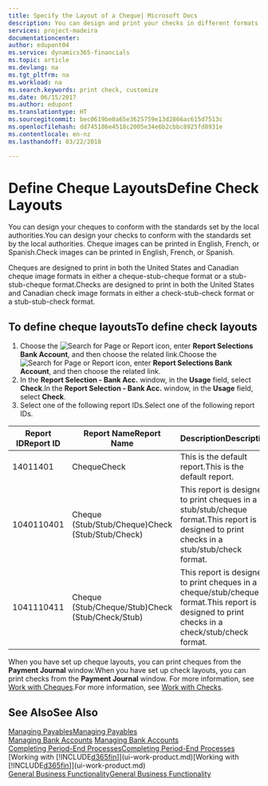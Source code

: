 ```yaml
---
title: Specify the Layout of a Cheque| Microsoft Docs
description: You can design and print your checks in different formats to conform with standards.
services: project-madeira
documentationcenter: 
author: edupont04
ms.service: dynamics365-financials
ms.topic: article
ms.devlang: na
ms.tgt_pltfrm: na
ms.workload: na
ms.search.keywords: print check, customize
ms.date: 06/15/2017
ms.author: edupont
ms.translationtype: HT
ms.sourcegitcommit: bec0619be0a65e3625759e13d2866ac615d7513c
ms.openlocfilehash: dd745186e4518c2005e34e6b2cbbc8925fd8931e
ms.contentlocale: en-nz
ms.lasthandoff: 03/22/2018

---
```

# <a name="define-check-layouts"></a><span data-ttu-id="597f3-103">Define Cheque Layouts</span><span class="sxs-lookup"><span data-stu-id="597f3-103">Define Check Layouts</span></span>
<span data-ttu-id="597f3-104">You can design your cheques to conform with the standards set by the local authorities.</span><span class="sxs-lookup"><span data-stu-id="597f3-104">You can design your checks to conform with the standards set by the local authorities.</span></span> <span data-ttu-id="597f3-105">Cheque images can be printed in English, French, or Spanish.</span><span class="sxs-lookup"><span data-stu-id="597f3-105">Check images can be printed in English, French, or Spanish.</span></span>

<span data-ttu-id="597f3-106">Cheques are designed to print in both the United States and Canadian cheque image formats in either a cheque-stub-cheque format or a stub-stub-cheque format.</span><span class="sxs-lookup"><span data-stu-id="597f3-106">Checks are designed to print in both the United States and Canadian check image formats in either a check-stub-check format or a stub-stub-check format.</span></span>

## <a name="to-define-check-layouts"></a><span data-ttu-id="597f3-107">To define cheque layouts</span><span class="sxs-lookup"><span data-stu-id="597f3-107">To define check layouts</span></span>
1. <span data-ttu-id="597f3-108">Choose the ![Search for Page or Report](media/ui-search/search_small.png "Search for Page or Report icon") icon, enter **Report Selections Bank Account**, and then choose the related link.</span><span class="sxs-lookup"><span data-stu-id="597f3-108">Choose the ![Search for Page or Report](media/ui-search/search_small.png "Search for Page or Report icon") icon, enter **Report Selections Bank Account**, and then choose the related link.</span></span>
2. <span data-ttu-id="597f3-109">In the **Report Selection - Bank Acc.** window, in the **Usage** field, select **Check**.</span><span class="sxs-lookup"><span data-stu-id="597f3-109">In the **Report Selection - Bank Acc.** window, in the **Usage** field, select **Check**.</span></span>
3. <span data-ttu-id="597f3-110">Select one of the following report IDs.</span><span class="sxs-lookup"><span data-stu-id="597f3-110">Select one of the following report IDs.</span></span>

| <span data-ttu-id="597f3-111">Report ID</span><span class="sxs-lookup"><span data-stu-id="597f3-111">Report ID</span></span> | <span data-ttu-id="597f3-112">Report Name</span><span class="sxs-lookup"><span data-stu-id="597f3-112">Report Name</span></span> | <span data-ttu-id="597f3-113">Description</span><span class="sxs-lookup"><span data-stu-id="597f3-113">Description</span></span> |
| --- | --- | --- |
| <span data-ttu-id="597f3-114">1401</span><span class="sxs-lookup"><span data-stu-id="597f3-114">1401</span></span> |<span data-ttu-id="597f3-115">Cheque</span><span class="sxs-lookup"><span data-stu-id="597f3-115">Check</span></span> |<span data-ttu-id="597f3-116">This is the default report.</span><span class="sxs-lookup"><span data-stu-id="597f3-116">This is the default report.</span></span> |
| <span data-ttu-id="597f3-117">10401</span><span class="sxs-lookup"><span data-stu-id="597f3-117">10401</span></span> |<span data-ttu-id="597f3-118">Cheque (Stub/Stub/Cheque)</span><span class="sxs-lookup"><span data-stu-id="597f3-118">Check (Stub/Stub/Check)</span></span> |<span data-ttu-id="597f3-119">This report is designed to print cheques in a stub/stub/cheque format.</span><span class="sxs-lookup"><span data-stu-id="597f3-119">This report is designed to print checks in a stub/stub/check format.</span></span> |
| <span data-ttu-id="597f3-120">10411</span><span class="sxs-lookup"><span data-stu-id="597f3-120">10411</span></span> |<span data-ttu-id="597f3-121">Cheque (Stub/Cheque/Stub)</span><span class="sxs-lookup"><span data-stu-id="597f3-121">Check (Stub/Check/Stub)</span></span> |<span data-ttu-id="597f3-122">This report is designed to print cheques in a cheque/stub/cheque format.</span><span class="sxs-lookup"><span data-stu-id="597f3-122">This report is designed to print checks in a check/stub/check format.</span></span> |

<span data-ttu-id="597f3-123">When you have set up cheque layouts, you can print cheques from the **Payment Journal** window.</span><span class="sxs-lookup"><span data-stu-id="597f3-123">When you have set up check layouts, you can print checks from the **Payment Journal** window.</span></span> <span data-ttu-id="597f3-124">For more information, see [Work with Cheques](payables-how-work-checks.md).</span><span class="sxs-lookup"><span data-stu-id="597f3-124">For more information, see [Work with Checks](payables-how-work-checks.md).</span></span>

## <a name="see-also"></a><span data-ttu-id="597f3-125">See Also</span><span class="sxs-lookup"><span data-stu-id="597f3-125">See Also</span></span>
[<span data-ttu-id="597f3-126">Managing Payables</span><span class="sxs-lookup"><span data-stu-id="597f3-126">Managing Payables</span></span>](payables-manage-payables.md)  
<span data-ttu-id="597f3-127">[Managing Bank Accounts](bank-manage-bank-accounts.md) </span><span class="sxs-lookup"><span data-stu-id="597f3-127">[Managing Bank Accounts](bank-manage-bank-accounts.md) </span></span>  
[<span data-ttu-id="597f3-128">Completing Period-End Processes</span><span class="sxs-lookup"><span data-stu-id="597f3-128">Completing Period-End Processes</span></span>](year-how-complete-period-end-processes.md)  
<span data-ttu-id="597f3-129">[Working with [!INCLUDE[d365fin](includes/d365fin_md.md)]](ui-work-product.md)</span><span class="sxs-lookup"><span data-stu-id="597f3-129">[Working with [!INCLUDE[d365fin](includes/d365fin_md.md)]](ui-work-product.md)</span></span>  
[<span data-ttu-id="597f3-130">General Business Functionality</span><span class="sxs-lookup"><span data-stu-id="597f3-130">General Business Functionality</span></span>](ui-across-business-areas.md)

